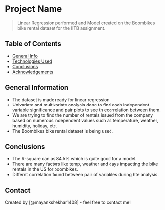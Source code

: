 # Project Name
> Linear Regression performed and Model created on the Boombikes bike rental dataset for the IITB assignment.


## Table of Contents
* [General Info](#general-information)
* [Technologies Used](#technologies-used)
* [Conclusions](#conclusions)
* [Acknowledgements](#acknowledgements)

## General Information
- The dataset is made ready for linear regression
- Univariate and multivariate analysis done to find each independent variable significance and pair plots to see th ecorrelation between them.
- We are trying to find the number of rentals issued from the company based on numerous independent values such as temperature, weather, humidity, holiday, etc.
- The Boombikes bike rental dataset is being used.

## Conclusions
- The R-square can as 84.5% which is quite good for a model.
- There are many factors like temp, weather and days impacting the bike rentals in the US for boombikes.
- Differnt correlation found between pair of variables during hte analysis.

## Contact
Created by [@mayankshekhar1408] - feel free to contact me!

